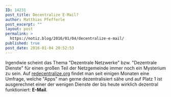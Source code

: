 ```yaml
---
ID: 14231
post_title: Decentralize E-Mail?
author: Matthias Pfefferle
post_excerpt: ""
layout: post
permalink: >
  https://notiz.blog/2016/01/04/decentralize-e-mail/
published: true
post_date: 2016-01-04 20:52:53
---
```

Irgendwie scheint das Thema "Dezentrale Netzwerke" bzw. "Dezentrale Dienste" für einen großen Teil der Netzgemeinde immer noch ein Mysterium zu sein. Auf <a href="http://redecentralize.org/">redecentralize.org</a> findet man seit einigen Monaten eine Umfrage, welche "Apps" man gerne dezentralisiert sähe und auf Platz 1 ist ausgerechnet einer der wenigen Dienste der bis heute wirklich dezentral funktioniert: <strong>E-Mail</strong>.